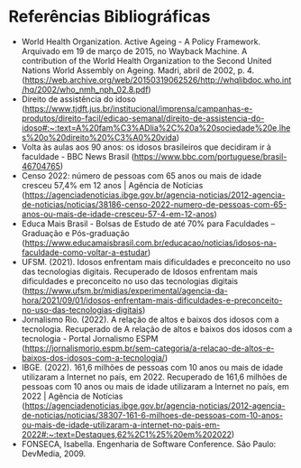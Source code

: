 # Referências Bibliográficas

- World Health Organization. Active Ageing - A Policy Framework. Arquivado em 19 de março de 2015, no Wayback Machine. A contribution of the World Health Organization to the Second United Nations World Assembly on Ageing. Madri, abril de 2002, p. 4. (https://web.archive.org/web/20150319062526/http://whqlibdoc.who.int/hq/2002/who_nmh_nph_02.8.pdf)
- Direito de assistência do idoso (https://www.tjdft.jus.br/institucional/imprensa/campanhas-e-produtos/direito-facil/edicao-semanal/direito-de-assistencia-do-idoso#:~:text=A%20fam%C3%ADlia%2C%20a%20sociedade%20e,lhes%20o%20direito%20%C3%A0%20vida)
- Volta às aulas aos 90 anos: os idosos brasileiros que decidiram ir à faculdade - BBC News Brasil (https://www.bbc.com/portuguese/brasil-46704765)
- Censo 2022: número de pessoas com 65 anos ou mais de idade cresceu 57,4% em 12 anos | Agência de Notícias (https://agenciadenoticias.ibge.gov.br/agencia-noticias/2012-agencia-de-noticias/noticias/38186-censo-2022-numero-de-pessoas-com-65-anos-ou-mais-de-idade-cresceu-57-4-em-12-anos)
- Educa Mais Brasil - Bolsas de Estudo de até 70% para Faculdades – Graduação e Pós-graduação (https://www.educamaisbrasil.com.br/educacao/noticias/idosos-na-faculdade-como-voltar-a-estudar)
- UFSM. (2021). Idosos enfrentam mais dificuldades e preconceito no uso das tecnologias digitais. Recuperado de Idosos enfrentam mais dificuldades e preconceito no uso das tecnologias digitais (https://www.ufsm.br/midias/experimental/agencia-da-hora/2021/09/01/idosos-enfrentam-mais-dificuldades-e-preconceito-no-uso-das-tecnologias-digitais)
- Jornalismo Rio. (2022). A relação de altos e baixos dos idosos com a tecnologia. Recuperado de A relação de altos e baixos dos idosos com a tecnologia - Portal Jornalismo ESPM (https://jornalismorio.espm.br/sem-categoria/a-relacao-de-altos-e-baixos-dos-idosos-com-a-tecnologia/)
- IBGE. (2022). 161,6 milhões de pessoas com 10 anos ou mais de idade utilizaram a Internet no país, em 2022. Recuperado de 161,6 milhões de pessoas com 10 anos ou mais de idade utilizaram a Internet no país, em 2022 | Agência de Notícias (https://agenciadenoticias.ibge.gov.br/agencia-noticias/2012-agencia-de-noticias/noticias/38307-161-6-milhoes-de-pessoas-com-10-anos-ou-mais-de-idade-utilizaram-a-internet-no-pais-em-2022#:~:text=Destaques,62%2C1%25%20em%202022)
- FONSECA, Isabella. Engenharia de Software Conference. São Paulo: DevMedia, 2009.

